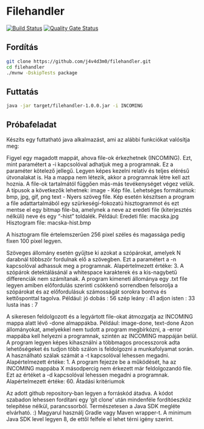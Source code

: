 # Filehandler
[![Build Status](https://app.travis-ci.com/j4v4d3m0/filehandler.svg?branch=main)](https://app.travis-ci.com/j4v4d3m0/filehandler)
[![Quality Gate Status](https://sonarcloud.io/api/project_badges/measure?project=j4v4d3m0_filehandler&metric=alert_status)](https://sonarcloud.io/summary/new_code?id=j4v4d3m0_filehandler)

## Fordítás
```bash
git clone https://github.com/j4v4d3m0/filehandler.git
cd filehandler
./mvnw -DskipTests package
```
## Futtatás
```bash
java -jar target/filehandler-1.0.0.jar -i INCOMING
```

## Próbafeladat

Készíts egy futtatható java alkalmazást, ami az alábbi funkciókat valósítja meg:

Figyel egy magadott mappát, ahova file-ok érkezhetnek (INCOMING). Ezt, mint paramétert a -i kapcsolóval adhatjuk meg a programnak. Ez a paraméter kötelező jellegű. Legyen képes kezelni relatív és teljes elérésű útvonalakat is. Ha a mappa nem létezik, akkor a programnak létre kell azt hoznia.
A file-ok tartalmától függően más-más tevékenységet végez velük. A típusok a következők lehetnek:
image - Kép file. Lehetséges formátumok: bmp, jpg, gif, png
text - Nyers szöveg file.
Kép esetén készítsen a program a file adattartalmából egy szürkeségi-fokozatú hisztogrammot és ezt mentse el egy bitmap file-ba, amelynek a neve az eredeti file (kiterjesztés nélküli) neve és egy “-hist” toldalék.
Például:
Eredeti file: macska.jpg
Hisztogram file: macska-hist.bmp

A hisztogram file értelemszerűen 256 pixel széles és magassága pedig fixen 100 pixel legyen.

Szöveges állomány esetén gyűjtse ki azokat a szópárokat, amelyek N darabnál többször fordulnak elő a szövegben. Ezt a paramétert a -n kapcsolóval adhassuk meg a programnak. Alapértelmezett értéke: 3. A szópárok detektálásánál a whitespace karakterek és a kis-nagybetű differenciák nem számítanak. A program kimeneti állománya egy .txt file legyen amiben előfordulás szerinti csökkenő sorrendben felsorolja a szópárokat és az előfordulásuk számosságát sorokra bontva és kettősponttal tagolva.
Például:
jó dobás : 56
szép leány : 41
adjon isten : 33
lusta inas : 7

A sikeresen feldolgozott és a legyártott file-okat átmozgatja az INCOMING mappa alatt lévő <tipus>-done almappákba. Például: image-done, text-done
Azon állományokat, amelyekkel nem tudott a program megbírkózni, a <tipus>-error mappába kell helyezni a programnak, szintén az INCOMING mappáján belül.
A program legyen képes kihasználni a többmagos processzorok adta lehetőségeket és tudjon több szálon is feldolgozni a munkafolyamat során. A használható szálak számát a -t kapcsolóval lehessen megadni. Alapértelmezett értéke: 1.
A program fejezze be a működését, ha az INCOMING mappába X másodpercig nem érkezett már feldolgozandó file. Ezt az értéket a -d kapcsolóval lehessen megadni a programnak. Alapértelmezett értéke: 60.
Átadási kritériumok

Az adott github repository-ban legyen a forráskód átadva. A kódot szabadon lehessen fordítani egy ‘git clone’ után mindenféle fordítóeszköz telepítése nélkül, parancssorból. Természetesen a Java SDK megléte elvárható. :) Magyarul használj Gradle vagy Maven wrapper-t. A minimum Java SDK level legyen 8, de ettől felfele el lehet térni igény szerint.
